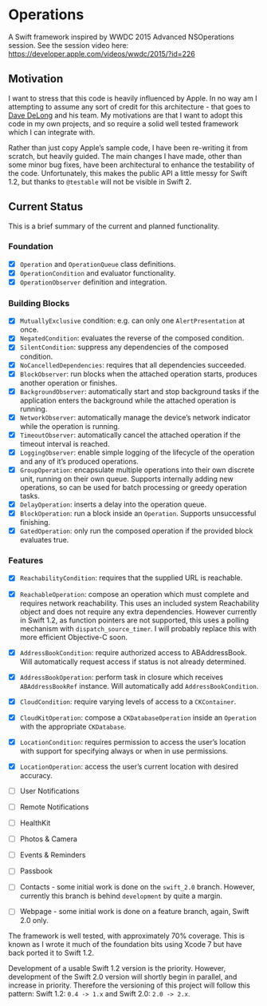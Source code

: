 # Operations

A Swift framework inspired by WWDC 2015 Advanced NSOperations session. See the session video here: https://developer.apple.com/videos/wwdc/2015/?id=226

## Motivation

I want to stress that this code is heavily influenced by Apple. In no way am I attempting to assume any sort of credit for this architecture - that goes to [Dave DeLong](https://twitter.com/davedelong) and his team. My motivations are that I want to adopt this code in my own projects, and so require a solid well tested framework which I can integrate with.

Rather than just copy Apple’s sample code, I have been re-writing it from scratch, but heavily guided. The main changes I have made, other than some minor bug fixes, have been architectural to enhance the testability of the code. Unfortunately, this makes the public API a little messy for Swift 1.2, but thanks to `@testable` will not be visible in Swift 2.

## Current Status

This is a brief summary of the current and planned functionality.

### Foundation

- [x] `Operation` and `OperationQueue` class definitions.
- [x] `OperationCondition` and evaluator functionality.
- [x] `OperationObserver` definition and integration.

### Building Blocks

- [x] `MutuallyExclusive` condition: e.g. can only one `AlertPresentation` at once.
- [x] `NegatedCondition`: evaluates the reverse of the composed condition.
- [x] `SilentCondition`: suppress any dependencies of the composed condition.
- [x] `NoCancelledDependencies`: requires that all dependencies succeeded.
- [x] `BlockObserver`: run blocks when the attached operation starts, produces another operation or finishes.
- [x] `BackgroundObserver`: automatically start and stop background tasks if the application enters the background while the attached operation is running.
- [x] `NetworkObserver`: automatically manage the device’s network indicator while the operation is running.
- [x] `TimeoutObserver`: automatically cancel the attached operation if the timeout interval is reached.
- [x] `LoggingObserver`: enable simple logging of the lifecycle of the operation and any of it’s produced operations.
- [x] `GroupOperation`: encapsulate multiple operations into their own discrete unit, running on their own queue. Supports internally adding new operations, so can be used for batch processing or greedy operation tasks.
- [x] `DelayOperation`: inserts a delay into the operation queue.
- [x] `BlockOperation`: run a block inside an `Operation`. Supports unsuccessful finishing.
- [x] `GatedOperation`: only run the composed operation if the provided block evaluates true.

### Features

- [x] `ReachabilityCondition`: requires that the supplied URL is reachable.
- [x] `ReachableOperation`: compose an operation which must complete and requires network reachability. This uses an included system  Reachability object and does not require any extra dependencies. However currently in Swift 1.2, as function pointers are not supported, this uses a polling mechanism with `dispatch_source_timer`. I will probably replace this with more efficient Objective-C soon.
- [x] `AddressBookCondition`: require authorized access to ABAddressBook. Will automatically request access if status is not already determined.
- [x] `AddressBookOperation`: perform task in closure which receives `ABAddressBookRef` instance. Will automatically add `AddressBookCondition`.
- [x] `CloudCondition`: require varying levels of access to a `CKContainer`.
- [x] `CloudKitOperation`: compose a `CKDatabaseOperation` inside an `Operation` with the appropriate `CKDatabase`.
- [x] `LocationCondition`: requires permission to access the user’s location with support for specifying always or when in use permissions.
- [x] `LocationOperation`: access the user’s current location with desired accuracy. 
- [ ] User Notifications
- [ ] Remote Notifications
- [ ] HealthKit
- [ ] Photos & Camera
- [ ] Events & Reminders
- [ ] Passbook
- [ ] Contacts - some initial work is done on the `swift_2.0` branch. However, currently this branch is behind `development` by quite a margin.
- [ ] Webpage - some initial work is done on a feature branch, again, Swift 2.0 only.


The framework is well tested, with approximately 70% coverage. This is known as I wrote it much of the foundation bits using Xcode 7 but have back ported it to Swift 1.2.

Development of a usable Swift 1.2 version is the priority. However, development of the Swift 2.0 version will shortly begin in parallel, and increase in priority. Therefore the versioning of this project will follow this pattern: Swift 1.2: `0.4 -> 1.x` and Swift 2.0: `2.0 -> 2.x`. 
